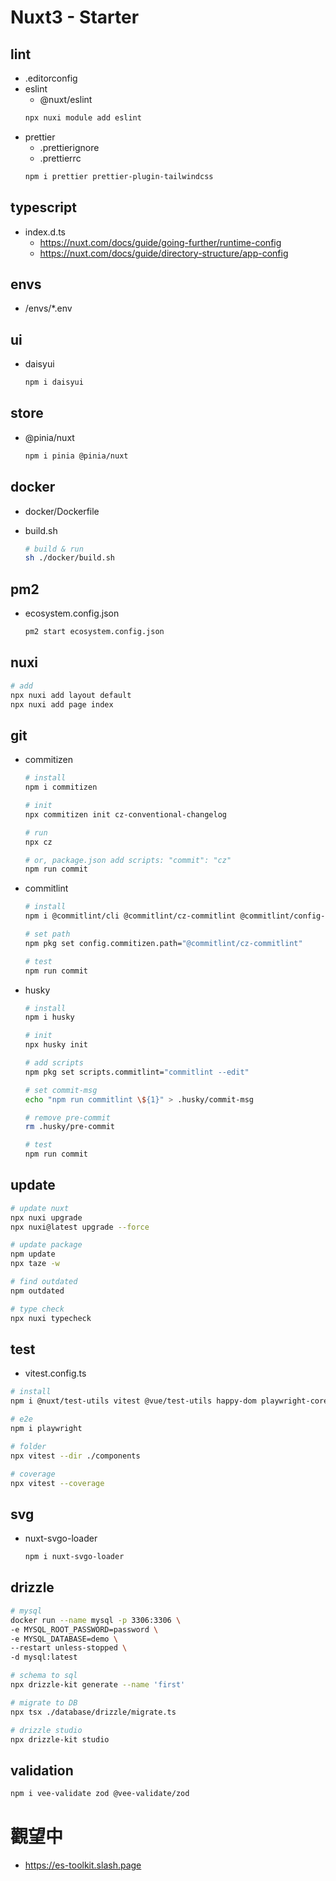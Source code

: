 # Nuxt3 - Starter

## lint

- .editorconfig
- eslint
  - @nuxt/eslint
  ```sh
  npx nuxi module add eslint
  ```
- prettier
  - .prettierignore
  - .prettierrc
  ```sh
  npm i prettier prettier-plugin-tailwindcss
  ```

## typescript

- index.d.ts
  - https://nuxt.com/docs/guide/going-further/runtime-config
  - https://nuxt.com/docs/guide/directory-structure/app-config

## envs

- /envs/\*.env

## ui

- daisyui

  ```sh
  npm i daisyui
  ```

## store

- @pinia/nuxt

  ```sh
  npm i pinia @pinia/nuxt
  ```

## docker

- docker/Dockerfile
- build.sh

  ```sh
  # build & run
  sh ./docker/build.sh
  ```

## pm2

- ecosystem.config.json

  ```sh
  pm2 start ecosystem.config.json
  ```

## nuxi

```sh
# add
npx nuxi add layout default
npx nuxi add page index
```

## git

- commitizen

  ```sh
  # install
  npm i commitizen

  # init
  npx commitizen init cz-conventional-changelog

  # run
  npx cz

  # or, package.json add scripts: "commit": "cz"
  npm run commit
  ```

- commitlint

  ```sh
  # install
  npm i @commitlint/cli @commitlint/cz-commitlint @commitlint/config-conventional

  # set path
  npm pkg set config.commitizen.path="@commitlint/cz-commitlint"

  # test
  npm run commit
  ```

- husky

  ```sh
  # install
  npm i husky

  # init
  npx husky init

  # add scripts
  npm pkg set scripts.commitlint="commitlint --edit"

  # set commit-msg
  echo "npm run commitlint \${1}" > .husky/commit-msg

  # remove pre-commit
  rm .husky/pre-commit

  # test
  npm run commit
  ```

## update

```sh
# update nuxt
npx nuxi upgrade
npx nuxi@latest upgrade --force

# update package
npm update
npx taze -w

# find outdated
npm outdated

# type check
npx nuxi typecheck
```

## test

- vitest.config.ts

```sh
# install
npm i @nuxt/test-utils vitest @vue/test-utils happy-dom playwright-core

# e2e
npm i playwright

# folder
npx vitest --dir ./components

# coverage
npx vitest --coverage
```

## svg

- nuxt-svgo-loader
  ```sh
  npm i nuxt-svgo-loader
  ```

## drizzle

```sh
# mysql
docker run --name mysql -p 3306:3306 \
-e MYSQL_ROOT_PASSWORD=password \
-e MYSQL_DATABASE=demo \
--restart unless-stopped \
-d mysql:latest

# schema to sql
npx drizzle-kit generate --name 'first'

# migrate to DB
npx tsx ./database/drizzle/migrate.ts

# drizzle studio
npx drizzle-kit studio
```

## validation

```sh
npm i vee-validate zod @vee-validate/zod
```

# 觀望中

- https://es-toolkit.slash.page
